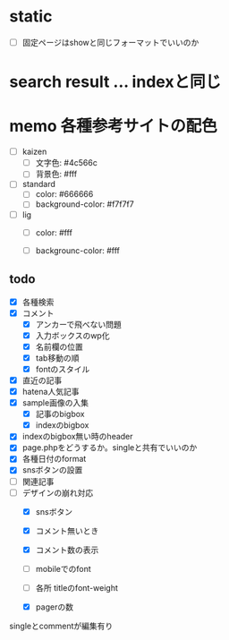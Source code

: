 # static
- [ ] 固定ページはshowと同じフォーマットでいいのか

# search result ... indexと同じ

# memo 各種参考サイトの配色
- [ ] kaizen
  - [ ] 文字色: #4c566c
  - [ ] 背景色: #fff
- [ ] standard
  - [ ] color: #666666
  - [ ] background-color: #f7f7f7
- [ ] lig
  - [ ] color: #fff
  - [ ] backgrounc-color: #fff


## todo
- [x] 各種検索
- [x] コメント
  - [x] アンカーで飛べない問題
  - [x] 入力ボックスのwp化
  - [x] 名前欄の位置
  - [x] tab移動の順
  - [x] fontのスタイル
- [x] 直近の記事
- [x] hatena人気記事
- [x] sample画像の入集
  - [x] 記事のbigbox
  - [x] indexのbigbox
- [x] indexのbigbox無い時のheader
- [x] page.phpをどうするか。singleと共有でいいのか
- [x] 各種日付のformat
- [x] snsボタンの設置
- [ ] 関連記事
- [ ] デザインの崩れ対応
  - [x] snsボタン
  - [x] コメント無いとき
  - [x] コメント数の表示
  - [ ] mobileでのfont
  - [ ] 各所 titleのfont-weight
  - [x] pagerの数


singleとcommentが編集有り
